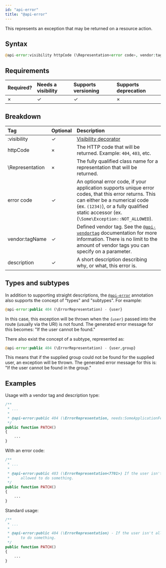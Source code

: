 ```yaml
---
id: "api-error"
title: "@api-error"
---
```


This represents an exception that may be returned on a resource action.

## Syntax
```php
@api-error:visibility httpCode (\Representation<error code>, vendor:tagName) - description
```

## Requirements
| Required? | Needs a visibility | Supports versioning | Supports deprecation |
| :--- | :--- | :--- | :--- |
| × | ✓ | ✓ | × |

## Breakdown
| Tag | Optional | Description |
| :--- | :--- | :--- |
| :visibility | ✓ | [Visibility decorator](reference-visibility.md) |
| httpCode | × | The HTTP code that will be returned. Example: `404`, `403`, etc. |
| \Representation | × | The fully qualified class name for a representation that will be returned. |
| error code | ✓ | An optional error code, if your application supports unique error codes, that this error returns. This can either be a numerical code (ex. `(1234)`), or a fully qualified static accessor (ex. (`\Some\Exception::NOT_ALLOWED`). |
| vendor:tagName | ✓ | Defined vendor tag. See the [`@api-vendortag`](reference-api-vendortag.md) documentation for more information. There is no limit to the amount of vendor tags you can specify on a parameter. |
| description | ✓ | A short description describing why, or what, this error is. |

## Types and subtypes
In addition to supporting straight descriptions, the [`@api-error`](reference-api-error.md) annotation also supports the concept of "types" and "subtypes". For example:

```php
@api-error:public 404 (\ErrorRepresentation) - {user}
```

In this case, this exception will be thrown when the `{user}` passed into the route (usually via the URI) is not found. The generated error message for this becomes: "If the user cannot be found."

There also exist the concept of a subtype, represented as:

```php
@api-error:public 404 (\ErrorRepresentation) - {user,group}
```

This means that if the supplied group could not be found for the supplied user, an exception will be thrown. The generated error message for this is: "If the user cannot be found in the group."

## Examples
Usage with a vendor tag and description type:

```php
/**
 * ...
 *
 * @api-error:public 404 (\ErrorRepresentation, needs:SomeApplicationFeature) - {user}
 */
public function PATCH()
{
    ...
}
```

With an error code:

```php
/**
 * ...
 *
 * @api-error:public 403 (\ErrorRepresentation<7701>) If the user isn't
 *     allowed to do something.
 */
public function PATCH()
{
    ...
}
```

Standard usage:

```php
/**
 * ...
 *
 * @api-error:public 404 (\ErrorRepresentation) - If the user isn't allowed
 *     to do something.
 */
public function PATCH()
{
    ...
}
```
